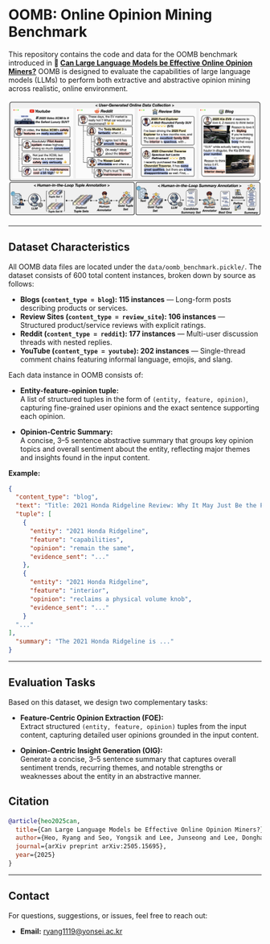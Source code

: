 # OOMB: Online Opinion Mining Benchmark

This repository contains the code and data for the OOMB benchmark introduced in **📄 [Can Large Language Models be Effective Online Opinion Miners?](https://arxiv.org/abs/2505.15695)** OOMB is designed to evaluate the capabilities of large language models (LLMs) to perform both extractive and abstractive opinion mining across realistic, online environment.

![Figure](image/oomb_fig.png)

---

## Dataset Characteristics 

All OOMB data files are located under the `data/oomb_benchmark.pickle/`. The dataset consists of 600 total content instances, broken down by source as follows:

- **Blogs (`content_type = blog`): 115 instances** — Long-form posts describing products or services. 
- **Review Sites (`content_type = review_site`): 106 instances** — Structured product/service reviews with explicit ratings.
- **Reddit (`content_type = reddit`): 177 instances** — Multi-user discussion threads with nested replies.
- **YouTube (`content_type = youtube`): 202 instances** — Single-thread comment chains featuring informal language, emojis, and slang.

Each data instance in OOMB consists of:

- **Entity-feature-opinion tuple:**  
  A list of structured tuples in the form of `(entity, feature, opinion)`, capturing fine-grained user opinions and the exact sentence supporting each opinion.

- **Opinion-Centric Summary:**  
  A concise, 3–5 sentence abstractive summary that groups key opinion topics and overall sentiment about the entity, reflecting major themes and insights found in the input content.

**Example:**

```json
{
  "content_type": "blog",
  "text": "Title: 2021 Honda Ridgeline Review: Why It May Just Be the Perfect Truck for You…",
  "tuple": [
    {
      "entity": "2021 Honda Ridgeline",
      "feature": "capabilities",
      "opinion": "remain the same",
      "evidence_sent": "..."
    },
    {
      "entity": "2021 Honda Ridgeline",
      "feature": "interior",
      "opinion": "reclaims a physical volume knob",
      "evidence_sent": "..."
    }
  "..."
],
  "summary": "The 2021 Honda Ridgeline is ..."
}
```
---

## Evaluation Tasks

Based on this dataset, we design two complementary tasks:

- **Feature-Centric Opinion Extraction (FOE):**  
  Extract structured `(entity, feature, opinion)` tuples from the input content, capturing detailed user opinions grounded in the input content.

- **Opinion-Centric Insight Generation (OIG):**  
  Generate a concise, 3–5 sentence summary that captures overall sentiment trends, recurring themes, and notable strengths or weaknesses about the entity in an abstractive manner.

## Citation

```bibtex
@article{heo2025can,
  title={Can Large Language Models be Effective Online Opinion Miners?},
  author={Heo, Ryang and Seo, Yongsik and Lee, Junseong and Lee, Dongha},
  journal={arXiv preprint arXiv:2505.15695},
  year={2025}
}
```

---

## Contact

For questions, suggestions, or issues, feel free to reach out:

- **Email:** [ryang1119@yonsei.ac.kr](mailto:ryang1119@yonsei.ac.kr)


